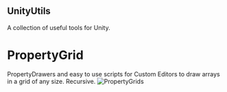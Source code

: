 ## UnityUtils
A collection of useful tools for Unity.

# PropertyGrid
PropertyDrawers and easy to use scripts for Custom Editors to draw arrays in a grid of any size. Recursive.
![PropertyGrids](https://user-images.githubusercontent.com/22602865/153257310-5c0b170f-cd9b-476d-941b-180bb4dbedf8.png)
